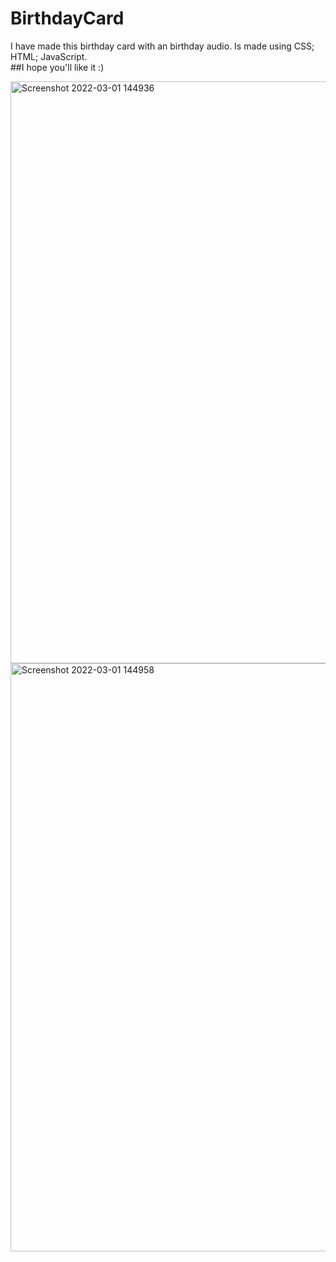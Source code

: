 # BirthdayCard
I have made this birthday card with an birthday audio. 
Is made using CSS; HTML; JavaScript.
<br> 
##I hope you'll like it :)

<img width="931" alt="Screenshot 2022-03-01 144936" src="https://user-images.githubusercontent.com/83870242/156141706-2718f9bc-92e8-42f9-bf72-74bb783d9cbd.png">
<img width="941" alt="Screenshot 2022-03-01 144958" src="https://user-images.githubusercontent.com/83870242/156141714-68a75d02-a81b-43b0-a72c-d0f07de70e22.png">
